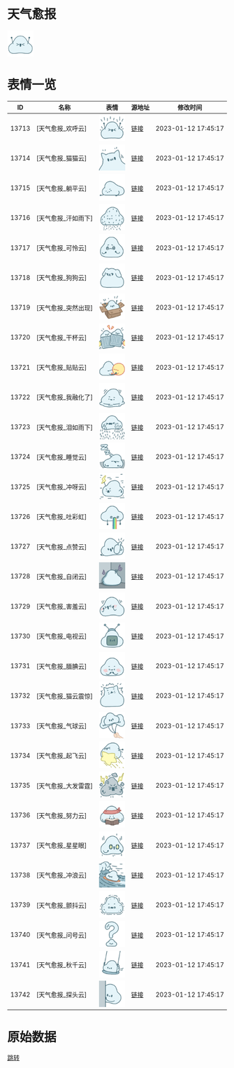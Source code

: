 # 天气愈报

<img src="./cover.png" height="60" alt="cover" />

# 表情一览

|ID|名称|表情|源地址|修改时间|
|----|----|----|----|----|
|13713|[天气愈报_欢呼云]|<img src="./pic/013713_%5B天气愈报_欢呼云%5D.png" height="60" alt="欢呼云"/>|[链接](https://i0.hdslb.com/bfs/garb/item/51fd6511e5b6a692cd32fa1cb050a2ce750361da.png)|2023-01-12 17:45:17|
|13714|[天气愈报_猫猫云]|<img src="./pic/013714_%5B天气愈报_猫猫云%5D.png" height="60" alt="猫猫云"/>|[链接](https://i0.hdslb.com/bfs/garb/item/1586b1d4a2a332a43d951b36543dfbb0c4eadbed.png)|2023-01-12 17:45:17|
|13715|[天气愈报_躺平云]|<img src="./pic/013715_%5B天气愈报_躺平云%5D.png" height="60" alt="躺平云"/>|[链接](https://i0.hdslb.com/bfs/garb/item/a6d78f9bbaeccdeb75f6b4213766e09c621ea1d7.png)|2023-01-12 17:45:17|
|13716|[天气愈报_汗如雨下]|<img src="./pic/013716_%5B天气愈报_汗如雨下%5D.png" height="60" alt="汗如雨下"/>|[链接](https://i0.hdslb.com/bfs/garb/item/b942fa4a1621d5e8f0676a155d7cdd4065a5b025.png)|2023-01-12 17:45:17|
|13717|[天气愈报_可怜云]|<img src="./pic/013717_%5B天气愈报_可怜云%5D.png" height="60" alt="可怜云"/>|[链接](https://i0.hdslb.com/bfs/garb/item/865461a0445db0a486a7a921375e73f83e0ac019.png)|2023-01-12 17:45:17|
|13718|[天气愈报_狗狗云]|<img src="./pic/013718_%5B天气愈报_狗狗云%5D.png" height="60" alt="狗狗云"/>|[链接](https://i0.hdslb.com/bfs/garb/item/42e61c3e6a914c134486c074cc6aae9cdfc15d9c.png)|2023-01-12 17:45:17|
|13719|[天气愈报_突然出现]|<img src="./pic/013719_%5B天气愈报_突然出现%5D.png" height="60" alt="突然出现"/>|[链接](https://i0.hdslb.com/bfs/garb/item/ff1ee1b756af9a166c2c96471a6ca4fa211798e5.png)|2023-01-12 17:45:17|
|13720|[天气愈报_干杯云]|<img src="./pic/013720_%5B天气愈报_干杯云%5D.png" height="60" alt="干杯云"/>|[链接](https://i0.hdslb.com/bfs/garb/item/ee0eaedf8e1254bcac70a55f8880e7f7e6f00d05.png)|2023-01-12 17:45:17|
|13721|[天气愈报_贴贴云]|<img src="./pic/013721_%5B天气愈报_贴贴云%5D.png" height="60" alt="贴贴云"/>|[链接](https://i0.hdslb.com/bfs/garb/item/5e60a29627cebb71ad8d3b1178e8d230fe4c652e.png)|2023-01-12 17:45:17|
|13722|[天气愈报_我融化了]|<img src="./pic/013722_%5B天气愈报_我融化了%5D.png" height="60" alt="我融化了"/>|[链接](https://i0.hdslb.com/bfs/garb/item/037961e57ed492284b644575015330337c2a2e84.png)|2023-01-12 17:45:17|
|13723|[天气愈报_泪如雨下]|<img src="./pic/013723_%5B天气愈报_泪如雨下%5D.png" height="60" alt="泪如雨下"/>|[链接](https://i0.hdslb.com/bfs/garb/item/5987a2ab21533ef46ae73beb0e14773ade62b451.png)|2023-01-12 17:45:17|
|13724|[天气愈报_睡觉云]|<img src="./pic/013724_%5B天气愈报_睡觉云%5D.png" height="60" alt="睡觉云"/>|[链接](https://i0.hdslb.com/bfs/garb/item/5929d62baaa5dab88755451ee47647c4ef6cbe81.png)|2023-01-12 17:45:17|
|13725|[天气愈报_冲呀云]|<img src="./pic/013725_%5B天气愈报_冲呀云%5D.png" height="60" alt="冲呀云"/>|[链接](https://i0.hdslb.com/bfs/garb/item/79b15e42ddab04384a4cfd32ce17b404639853d4.png)|2023-01-12 17:45:17|
|13726|[天气愈报_吐彩虹]|<img src="./pic/013726_%5B天气愈报_吐彩虹%5D.png" height="60" alt="吐彩虹"/>|[链接](https://i0.hdslb.com/bfs/garb/item/dcb14078b4c249260d47d2f28f04023826f924b2.png)|2023-01-12 17:45:17|
|13727|[天气愈报_点赞云]|<img src="./pic/013727_%5B天气愈报_点赞云%5D.png" height="60" alt="点赞云"/>|[链接](https://i0.hdslb.com/bfs/garb/item/312836702273f13b21f244e65951cd872080f1da.png)|2023-01-12 17:45:17|
|13728|[天气愈报_自闭云]|<img src="./pic/013728_%5B天气愈报_自闭云%5D.png" height="60" alt="自闭云"/>|[链接](https://i0.hdslb.com/bfs/garb/item/12f8129d1a50ca91d9666b7e3888a59643b2b7d1.png)|2023-01-12 17:45:17|
|13729|[天气愈报_害羞云]|<img src="./pic/013729_%5B天气愈报_害羞云%5D.png" height="60" alt="害羞云"/>|[链接](https://i0.hdslb.com/bfs/garb/item/7372a4671dd062260ab1366455d62c12abfad32e.png)|2023-01-12 17:45:17|
|13730|[天气愈报_电视云]|<img src="./pic/013730_%5B天气愈报_电视云%5D.png" height="60" alt="电视云"/>|[链接](https://i0.hdslb.com/bfs/garb/item/fa9bd2989378023336ba274502d2c223e30c3f63.png)|2023-01-12 17:45:17|
|13731|[天气愈报_腼腆云]|<img src="./pic/013731_%5B天气愈报_腼腆云%5D.png" height="60" alt="腼腆云"/>|[链接](https://i0.hdslb.com/bfs/garb/item/18d894424ced9e3e88f1e4b20a66dc6dd98056d8.png)|2023-01-12 17:45:17|
|13732|[天气愈报_猫云震惊]|<img src="./pic/013732_%5B天气愈报_猫云震惊%5D.png" height="60" alt="猫云震惊"/>|[链接](https://i0.hdslb.com/bfs/garb/item/7d19a1dc595208bb872aa5c19afdf196978d9b8f.png)|2023-01-12 17:45:17|
|13733|[天气愈报_气球云]|<img src="./pic/013733_%5B天气愈报_气球云%5D.png" height="60" alt="气球云"/>|[链接](https://i0.hdslb.com/bfs/garb/item/33b9b5f2ad7c1feca2198b0d6e0a5a917fce35c4.png)|2023-01-12 17:45:17|
|13734|[天气愈报_起飞云]|<img src="./pic/013734_%5B天气愈报_起飞云%5D.png" height="60" alt="起飞云"/>|[链接](https://i0.hdslb.com/bfs/garb/item/18440543dec4209bbf827dcfe9eb741b5cc8226c.png)|2023-01-12 17:45:17|
|13735|[天气愈报_大发雷霆]|<img src="./pic/013735_%5B天气愈报_大发雷霆%5D.png" height="60" alt="大发雷霆"/>|[链接](https://i0.hdslb.com/bfs/garb/item/1255851e3dd421bfe016e7b21334c5338802eab5.png)|2023-01-12 17:45:17|
|13736|[天气愈报_努力云]|<img src="./pic/013736_%5B天气愈报_努力云%5D.png" height="60" alt="努力云"/>|[链接](https://i0.hdslb.com/bfs/garb/item/d68047a771ff79c1f7a76ce4814fccb4e3ff4d95.png)|2023-01-12 17:45:17|
|13737|[天气愈报_星星眼]|<img src="./pic/013737_%5B天气愈报_星星眼%5D.png" height="60" alt="星星眼"/>|[链接](https://i0.hdslb.com/bfs/garb/item/cca6fffd9cfb383a54bdf653999e818e44658fd3.png)|2023-01-12 17:45:17|
|13738|[天气愈报_冲浪云]|<img src="./pic/013738_%5B天气愈报_冲浪云%5D.png" height="60" alt="冲浪云"/>|[链接](https://i0.hdslb.com/bfs/garb/item/ec4e88696ce9b898734b13862b7f50110bed3640.png)|2023-01-12 17:45:17|
|13739|[天气愈报_颤抖云]|<img src="./pic/013739_%5B天气愈报_颤抖云%5D.png" height="60" alt="颤抖云"/>|[链接](https://i0.hdslb.com/bfs/garb/item/8bd179224ba3097f08b33e48dda085c43d50a3ae.png)|2023-01-12 17:45:17|
|13740|[天气愈报_问号云]|<img src="./pic/013740_%5B天气愈报_问号云%5D.png" height="60" alt="问号云"/>|[链接](https://i0.hdslb.com/bfs/garb/item/43de3de58a1333e8fd184e57dce19f7492744d65.png)|2023-01-12 17:45:17|
|13741|[天气愈报_秋千云]|<img src="./pic/013741_%5B天气愈报_秋千云%5D.png" height="60" alt="秋千云"/>|[链接](https://i0.hdslb.com/bfs/garb/item/337e5dba4acea95baf5fb9d358ee754e8059f554.png)|2023-01-12 17:45:17|
|13742|[天气愈报_探头云]|<img src="./pic/013742_%5B天气愈报_探头云%5D.png" height="60" alt="探头云"/>|[链接](https://i0.hdslb.com/bfs/garb/item/d8695cf40b33db23899508058e97a6300c522adb.png)|2023-01-12 17:45:17|

# 原始数据

[跳转](./raw.json)


